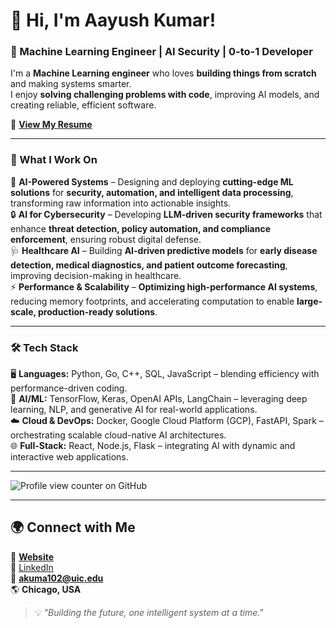 
<!--
**aayushakumar/aayushakumar** is a ✨ _special_ ✨ repository because its `README.md` (this file) appears on your GitHub profile.

Here are some ideas to get you started:

- 🔭 I’m currently working on ...
- 🌱 I’m currently learning ...
- 👯 I’m looking to collaborate on ...
- 🤔 I’m looking for help with ...
- 💬 Ask me about ...
- 📫 How to reach me: ...
- 😄 Pronouns: ...
- ⚡ Fun fact: ...
-->


# 👋 Hi, I'm Aayush Kumar!

### 🚀 Machine Learning Engineer | AI Security | 0-to-1 Developer  

I'm a **Machine Learning engineer** who loves **building things from scratch** and making systems smarter.  
I enjoy **solving challenging problems with code**, improving AI models, and creating reliable, efficient software.  

📄 **[View My Resume](https://drive.google.com/file/d/1-5fqyj_N82BS0BR4dbd03yo69LdAkrvj/view?usp=sharing)**  

---

### 🔬 What I Work On  
🚀 **AI-Powered Systems** – Designing and deploying **cutting-edge ML solutions** for **security, automation, and intelligent data processing**, transforming raw information into actionable insights.  
🔒 **AI for Cybersecurity** – Developing **LLM-driven security frameworks** that enhance **threat detection, policy automation, and compliance enforcement**, ensuring robust digital defense.  
🩺 **Healthcare AI** – Building **AI-driven predictive models** for **early disease detection, medical diagnostics, and patient outcome forecasting**, improving decision-making in healthcare.  
⚡ **Performance & Scalability** – **Optimizing high-performance AI systems**, reducing memory footprints, and accelerating computation to enable **large-scale, production-ready solutions**.  

---

### 🛠️ Tech Stack  
🖥️ **Languages:** Python, Go, C++, SQL, JavaScript – blending efficiency with performance-driven coding.  
🧠 **AI/ML:** TensorFlow, Keras, OpenAI APIs, LangChain – leveraging deep learning, NLP, and generative AI for real-world applications.  
☁️ **Cloud & DevOps:** Docker, Google Cloud Platform (GCP), FastAPI, Spark – orchestrating scalable cloud-native AI architectures.  
🌐 **Full-Stack:** React, Node.js, Flask – integrating AI with dynamic and interactive web applications.  

---

 ![Profile view counter on GitHub](https://komarev.com/ghpvc/?username=aayushakumar)

---
<!--

## 📚 Featured Projects  
🔹 **[Predicting Lung Function Decline](#)** – ML models for early disease detection in IPF patients.  
🔹 **[AI-Powered Network Security](#)** – Patented LLM-based classification and compliance solutions.  

---
-->

## 🌍 Connect with Me  
🔗 **[Website](https://aayush-kumar.me)**  
💼 [LinkedIn](https://www.linkedin.com/in/aayushakumars/)  
📧 **akuma102@uic.edu**  
🌎 **Chicago, USA**  

> 💡 *"Building the future, one intelligent system at a time."*  
